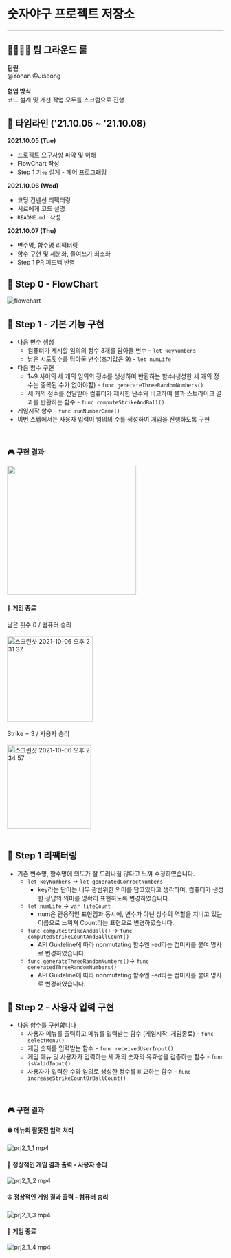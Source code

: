 # 숫자야구 프로젝트 저장소

---
## 👨‍👩‍👦‍👦 팀 그라운드 룰 
**팀원**</br>
@Yohan @Jiseong</br></br>
**협업 방식**</br>
코드 설계 및 개선 작업 모두를 스크럼으로 진행</br>

## 📌 타임라인 ('21.10.05 ~ '21.10.08)
**2021.10.05 (Tue)**

* 프로젝트 요구사항 파악 및 이해
* FlowChart 작성
* Step 1 기능 설계 - 페어 프로그래밍

**2021.10.06 (Wed)**

* 코딩 컨벤션 리팩터링
* 서로에게 코드 설명
* ```README.md ``` 작성

**2021.10.07 (Thu)**

* 변수명, 함수명 리팩터링
* 함수 구현 및 세분화, 들여쓰기 최소화
* Step 1 PR 피드백 반영


## 🐶 Step 0 - FlowChart
![flowchart](https://images.velog.io/images/yohanblessyou/post/302b1fc2-73f1-4a38-adef-3daca8cbbc6f/Untitled%20(2).png)
## 🐯 Step 1 - 기본 기능 구현
* 다음 변수 생성
	+ 컴퓨터가 제시할 임의의 정수 3개를 담아둘 변수 - ```let keyNumbers```
	+ 남은 시도횟수를 담아둘 변수(초기값은 9) - ```let numLife```
* 다음 함수 구현
	+ 1~9 사이의 세 개의 임의의 정수를 생성하여 반환하는 함수(생성한 세 개의 정수는 중복된 수가 없어야함) - ```func generateThreeRandomNumbers()```
	+ 세 개의 정수를 전달받아 컴퓨터가 제시한 난수와 비교하여 볼과 스트라이크 결과를 반환하는 함수 - ```func computeStrikeAndBall()```
* 게임시작 함수 - ```func runNumberGame()```
* 이번 스텝에서는 사용자 입력이 임의의 수를 생성하여 게임을 진행하도록 구현</br>
</br>

### 🎮 구현 결과
<img src ="https://user-images.githubusercontent.com/70251136/136145167-188f4c3b-4586-4a4e-8108-bc2ee241e841.gif" width="300"></br>

#### 👾 게임 종료
남은 횟수 0 / 컴퓨터 승리</br></br> 
<img width="199" alt="스크린샷 2021-10-06 오후 2 31 37" src="https://user-images.githubusercontent.com/70251136/136145799-84018115-757e-4b87-99e9-a2f1003aee18.png"></br></br>
Strike = 3 / 사용자 승리</br></br>
<img width="195" alt="스크린샷 2021-10-06 오후 2 34 57" src="https://user-images.githubusercontent.com/70251136/136146035-23cfa46e-ec75-40d6-860e-77915b898eb2.png"></br></br>

## 🦊 Step 1 리팩터링
* 기존 변수명, 함수명에 의도가 잘 드러나질 않다고 느껴 수정하였습니다.
	+ ```let keyNumbers``` -> ```let generatedCorrectNumbers```
		+ key라는 단어는 너무 광범위한 의미를 담고있다고 생각하여, 컴퓨터가 생성한 정답의 의미를 명확히 표현하도록 변경하였습니다.
	+ ```let numLife``` -> ```var lifeCount```
		+ num은 관용적인 표현임과 동시에, 변수가 아닌 상수의 역할을 지니고 있는 이름으로 느껴져 Count라는 표현으로 변경하였습니다.
	+ ```func computeStrikeAndBall()``` -> ```func computedStrikeCountAndBallCount()```
		+ API Guideline에 따라 nonmutating 함수엔 -ed라는 접미사를 붙여 명사로 변경하였습니다.
	+ ```func generateThreeRandomNumbers()```-> ```func generatedThreeRandomNumbers()```
		+ API Guideline에 따라 nonmutating 함수엔 -ed라는 접미사를 붙여 명사로 변경하였습니다.

## 🐼 Step 2 - 사용자 입력 구현

* 다음 함수를 구현합니다
	+ 사용자 메뉴를 출력하고 메뉴를 입력받는 함수 (게임시작, 게임종료) - ```func selectMenu()```
	+ 게임 숫자를 입력받는 함수 - ```func receivedUserInput()```
	+ 게임 메뉴 및 사용자가 입력하는 세 개의 숫자의 유효성을 검증하는 함수 - ```func isValidInput()```
	+ 사용자가 입력한 수와 임의로 생성한 정수를 비교하는 함수 - ```func increaseStrikeCountOrBallCount()```</br>
</br>

### 🎮 구현 결과
#### ⚽️ 메뉴의 잘못된 입력 처리
![prj2_1_1 mp4](https://user-images.githubusercontent.com/70251136/136516936-28130c14-4606-49c6-9360-29883a3de3ff.gif)
#### 🏀 정상적인 게임 결과 출력 - 사용자 승리
![prj2_1_2 mp4](https://user-images.githubusercontent.com/70251136/136516934-c8507ce6-baf7-4023-8fe3-588d73257086.gif)
#### ⚾️ 정상적인 게임 결과 출력 - 컴퓨터 승리
![prj2_1_3 mp4](https://user-images.githubusercontent.com/70251136/136516925-97ccb2a3-69b5-4fc6-9b26-cac5c0ee7d0f.gif)
#### 👾 게임 종료
![prj2_1_4 mp4](https://user-images.githubusercontent.com/70251136/136516919-8fbaaaca-c335-465e-89d1-49f2d80f7f12.gif)

